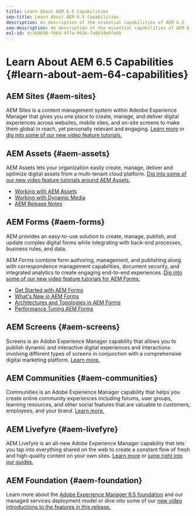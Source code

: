 ```yaml
---
title: Learn About AEM 6.5 Capabilities
seo-title: Learn About AEM 6.5 Capabilities
description: An description of the essential capabilities of AEM 6.5
seo-description: An description of the essential capabilities of AEM 6.5
exl-id: dc3b8690-f664-4ffa-993b-7a8634e6fe6b
---
```

# Learn About AEM 6.5 Capabilities {#learn-about-aem-64-capabilities}

## AEM Sites {#aem-sites}

AEM Sites is a content management system within Adeobe Experience Manager that gives you one place to create, manage, and deliver digital experiences across websites, mobile sites, and on-site screens to make them global in reach, yet personally relevant and engaging. [Learn more](http://www.adobe.com/marketing-cloud/enterprise-content-management/web-cms.html) or [dig into some of our new video feature tutorials.](https://helpx.adobe.com/experience-manager/kt/sites/index/aem-6-5-sites.html)

## AEM Assets {#aem-assets}

AEM Assets lets your organization easily create, manage, deliver and optimize digital assets from a multi-tenant cloud platform. [Dig into some of our new video feature tutorials around AEM Assets.](https://helpx.adobe.com/experience-manager/kt/assets/index/aem-6-4-assets.html)

* [Working with AEM Assets](/help/assets/manage-assets.md)
* [Working with Dynamic Media](/help/assets/dynamic-media.md)
* [AEM Release Notes](/help/release-notes/release-notes.md)

## AEM Forms {#aem-forms}

AEM provides an easy-to-use solution to create, manage, publish, and update complex digital forms while integrating with back-end processes, business rules, and data.

AEM Forms combine form authoring, management, and publishing along with correspondence management capabilities, document security, and integrated analytics to create engaging end-to-end experiences. [Dig into some of our new video feature tutorials for AEM Forms.](https://helpx.adobe.com/experience-manager/kt/forms/index/aem-6-5-forms.html)

* [Get Started with AEM Forms](/help/forms/using/introduction-aem-forms.md)
* [What's New in AEM Forms](/help/forms/using/whats-new.md)
* [Architectures and Topologies in AEM Forms](/help/forms/using/aem-forms-architecture-deployment.md)
* [Performance Tuning AEM Forms](/help/forms/using/performance-tuning-aem-forms.md)

## AEM Screens {#aem-screens}

Screens is an Adobe Experience Manager capability that allows you to publish dynamic and interactive digital experiences and interactions involving different types of screens in conjunction with a comprehensive digital marketing platform.  [Learn more.](https://docs.adobe.com/content/help/en/experience-manager-screens/user-guide/aem-screens-introduction.html)

## AEM Communities {#aem-communities}

Communities is an Adobe Experience Manager capability that helps you create online community experiences including forums, user groups, learning resources, and other social features that are valuable to customers, employees, and your brand. [Learn more.](http://www.adobe.com/marketing-cloud/enterprise-content-management/social-community-cms.html)

## AEM Livefyre {#aem-livefyre}

AEM Livefyre is an all-new Adobe Experience Manager capability that lets you tap into everything shared on the web to create a constant flow of fresh and high-quality content on your own sites. [Learn more](http://www.adobe.com/marketing-cloud/enterprise-content-management/ugc-content-platform.html) or [jump right into our guides.](https://answers.livefyre.com/product/livefyre-for-adobe-experience-manager-aem/)

## AEM Foundation {#aem-foundation}

Learn more about the [Adobe Experience Manager 6.5 foundation](/help/sites-deploying/home.md) and our managed services deployment model or dive into some of our [new video introductions to the features in this release.](https://helpx.adobe.com/experience-manager/kt/sites/index/aem-6-5-sites.html)
